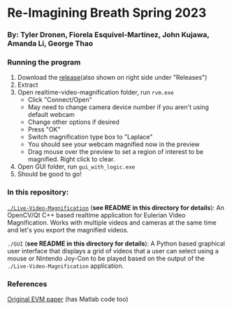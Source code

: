 # Re-Imagining Breath Spring 2023
### By: Tyler Dronen, Fiorela Esquivel-Martinez, John Kujawa, Amanda Li, George Thao

### Running the program
1. Download the [release](https://github.com/kujaw077/senior-design-project/releases/download/v1.0.0/Re-Imagining.Breath.v1.0.0.zip)(also shown on right side under "Releases")
2. Extract
3. Open realtime-video-magnification folder, run `rvm.exe` 
    - Click "Connect/Open"
    - May need to change camera device number if you aren't using default webcam
    - Change other options if desired
    - Press "OK"
    - Switch magnification type box to "Laplace"
    - You should see your webcam magnified now in the preview
    - Drag mouse over the preview to set a region of interest to be magnified. Right click to clear.
4. Open GUI folder, run `gui_with_logic.exe` 
5. Should be good to go!

### In this repository:
[`./Live-Video-Magnification`](https://github.com/tschnz/Live-Video-Magnification) (**see README in this directory for details**): 
An OpenCV/Qt C++ based realtime application for Eulerian Video Magnification. Works with multiple videos and cameras at the same time and let's you export the magnified videos.

`./GUI` (**see README in this directory for details**): 
A Python based graphical user interface that displays a grid of videos that a user can select using a mouse or Nintendo Joy-Con to be played based on the output of the `./Live-Video-Magnification` application. 

### References
[Original EVM paper](http://people.csail.mit.edu/mrub/vidmag/) (has Matlab code too)

